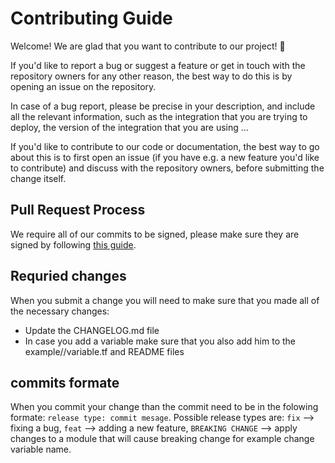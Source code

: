 # Contributing Guide

Welcome! We are glad that you want to contribute to our project! 💖

If you'd like to report a bug or suggest a feature or get in touch with the repository owners for any other reason, the best way to do this is by opening an issue on the repository.

In case of a bug report, please be precise in your description, and include all the relevant information, such as the integration that you are trying to deploy, the version of the integration that you are using ...

If you'd like to contribute to our code or documentation, the best way to go about this is to first open an issue (if you have e.g. a new feature you'd like to contribute) and discuss with the repository owners, before submitting the change itself.

## Pull Request Process

We require all of our commits to be signed, please make sure they are signed by following [this guide](https://docs.github.com/en/authentication/managing-commit-signature-verification/signing-commits).

## Requried changes
When you submit a change you will need to make sure that you made all of the necessary changes:
- Update the CHANGELOG.md file
- In case you add a variable make sure that you also add him to the example/<module name>/variable.tf and README files

## commits formate
When you commit your change than the commit need to be in the folowing formate: `release type: commit mesage`. Possible release types are: `fix` --> fixing a bug, `feat` --> adding a new feature, `BREAKING CHANGE` --> apply changes to a module that will cause breaking change for example change variable name.

